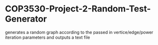 # COP3530-Project-2-Random-Test-Generator
generates a random graph according to the passed in vertice/edge/power iteration parameters and outputs a text file
